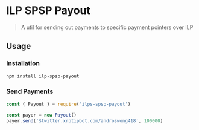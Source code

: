 # ILP SPSP Payout

> A util for sending out payments to specific payment pointers over ILP

## Usage

### Installation

```sh
npm install ilp-spsp-payout
```

### Send Payments

```js
const { Payout } = require('ilps-spsp-payout')

const payer = new Payout()
payer.send('$twitter.xrptipbot.com/androswong418', 100000)
```
